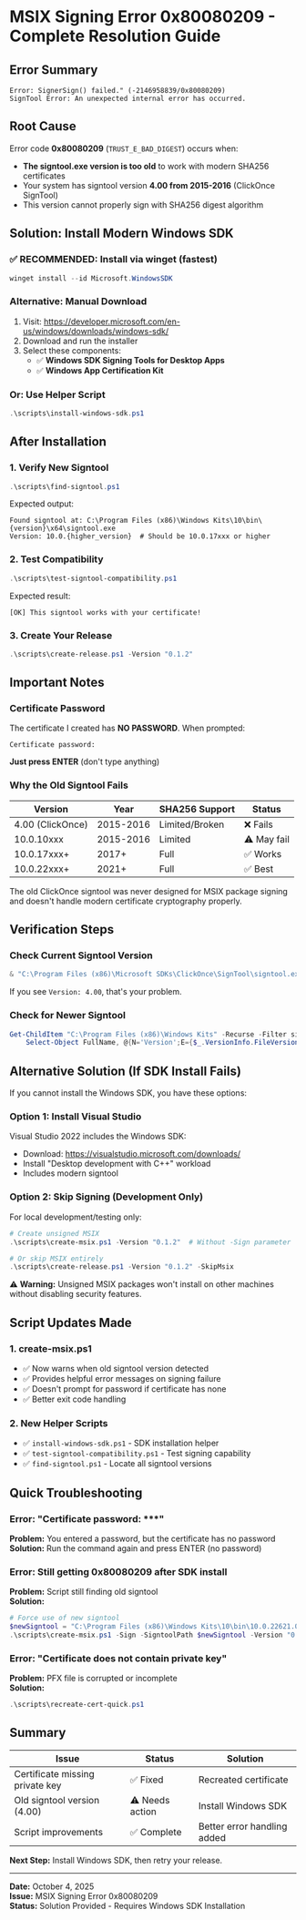# MSIX Signing Error 0x80080209 - Complete Resolution Guide

## Error Summary
```
Error: SignerSign() failed." (-2146958839/0x80080209)
SignTool Error: An unexpected internal error has occurred.
```

## Root Cause
Error code **0x80080209** (`TRUST_E_BAD_DIGEST`) occurs when:
- **The signtool.exe version is too old** to work with modern SHA256 certificates
- Your system has signtool version **4.00 from 2015-2016** (ClickOnce SignTool)
- This version cannot properly sign with SHA256 digest algorithm

## Solution: Install Modern Windows SDK

### ✅ RECOMMENDED: Install via winget (fastest)
```powershell
winget install --id Microsoft.WindowsSDK
```

### Alternative: Manual Download
1. Visit: https://developer.microsoft.com/en-us/windows/downloads/windows-sdk/
2. Download and run the installer
3. Select these components:
   - ✅ **Windows SDK Signing Tools for Desktop Apps**
   - ✅ **Windows App Certification Kit**

### Or: Use Helper Script
```powershell
.\scripts\install-windows-sdk.ps1
```

## After Installation

### 1. Verify New Signtool
```powershell
.\scripts\find-signtool.ps1
```

Expected output:
```
Found signtool at: C:\Program Files (x86)\Windows Kits\10\bin\{version}\x64\signtool.exe
Version: 10.0.{higher_version}  # Should be 10.0.17xxx or higher
```

### 2. Test Compatibility
```powershell
.\scripts\test-signtool-compatibility.ps1
```

Expected result:
```
[OK] This signtool works with your certificate!
```

### 3. Create Your Release
```powershell
.\scripts\create-release.ps1 -Version "0.1.2"
```

## Important Notes

### Certificate Password
The certificate I created has **NO PASSWORD**. When prompted:
```
Certificate password:
```
**Just press ENTER** (don't type anything)

### Why the Old Signtool Fails
| Version | Year | SHA256 Support | Status |
|---------|------|----------------|--------|
| 4.00 (ClickOnce) | 2015-2016 | Limited/Broken | ❌ Fails |
| 10.0.10xxx | 2015-2016 | Limited | ⚠️ May fail |
| 10.0.17xxx+ | 2017+ | Full | ✅ Works |
| 10.0.22xxx+ | 2021+ | Full | ✅ Best |

The old ClickOnce signtool was never designed for MSIX package signing and doesn't handle modern certificate cryptography properly.

## Verification Steps

### Check Current Signtool Version
```powershell
& "C:\Program Files (x86)\Microsoft SDKs\ClickOnce\SignTool\signtool.exe" /?
```
If you see `Version: 4.00`, that's your problem.

### Check for Newer Signtool
```powershell
Get-ChildItem "C:\Program Files (x86)\Windows Kits" -Recurse -Filter signtool.exe -ErrorAction SilentlyContinue | 
    Select-Object FullName, @{N='Version';E={$_.VersionInfo.FileVersion}}
```

## Alternative Solution (If SDK Install Fails)

If you cannot install the Windows SDK, you have these options:

### Option 1: Install Visual Studio
Visual Studio 2022 includes the Windows SDK:
- Download: https://visualstudio.microsoft.com/downloads/
- Install "Desktop development with C++" workload
- Includes modern signtool

### Option 2: Skip Signing (Development Only)
For local development/testing only:
```powershell
# Create unsigned MSIX
.\scripts\create-msix.ps1 -Version "0.1.2"  # Without -Sign parameter

# Or skip MSIX entirely
.\scripts\create-release.ps1 -Version "0.1.2" -SkipMsix
```

⚠️ **Warning:** Unsigned MSIX packages won't install on other machines without disabling security features.

## Script Updates Made

### 1. create-msix.ps1
- ✅ Now warns when old signtool version detected
- ✅ Provides helpful error messages on signing failure
- ✅ Doesn't prompt for password if certificate has none
- ✅ Better exit code handling

### 2. New Helper Scripts
- ✅ `install-windows-sdk.ps1` - SDK installation helper
- ✅ `test-signtool-compatibility.ps1` - Test signing capability
- ✅ `find-signtool.ps1` - Locate all signtool versions

## Quick Troubleshooting

### Error: "Certificate password: ***"
**Problem:** You entered a password, but the certificate has no password  
**Solution:** Run the command again and press ENTER (no password)

### Error: Still getting 0x80080209 after SDK install
**Problem:** Script still finding old signtool  
**Solution:**  
```powershell
# Force use of new signtool
$newSigntool = "C:\Program Files (x86)\Windows Kits\10\bin\10.0.22621.0\x64\signtool.exe"  # Adjust version
.\scripts\create-msix.ps1 -Sign -SigntoolPath $newSigntool -Version "0.1.2"
```

### Error: "Certificate does not contain private key"
**Problem:** PFX file is corrupted or incomplete  
**Solution:**  
```powershell
.\scripts\recreate-cert-quick.ps1
```

## Summary

| Issue | Status | Solution |
|-------|--------|----------|
| Certificate missing private key | ✅ Fixed | Recreated certificate |
| Old signtool version (4.00) | ⚠️ Needs action | Install Windows SDK |
| Script improvements | ✅ Complete | Better error handling added |

**Next Step:** Install Windows SDK, then retry your release.

---

**Date:** October 4, 2025  
**Issue:** MSIX Signing Error 0x80080209  
**Status:** Solution Provided - Requires Windows SDK Installation
